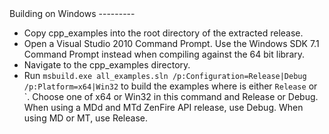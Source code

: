 <A name="toc2-1" title="Building on Windows" />
Building on Windows
---------

* Copy cpp_examples into the root directory of the extracted release.
* Open a Visual Studio 2010 Command Prompt.  Use the Windows SDK 7.1 Command Prompt instead when compiling against the 64 bit library.
* Navigate to the cpp_examples directory.
* Run `msbuild.exe all_examples.sln /p:Configuration=Release|Debug /p:Platform=x64|Win32` to build the examples where <configuration> is either `Release` or `.  Choose one of x64 or Win32 in this command and Release or Debug.  When using a MDd and MTd ZenFire API release, use Debug. When using MD or MT, use Release.
